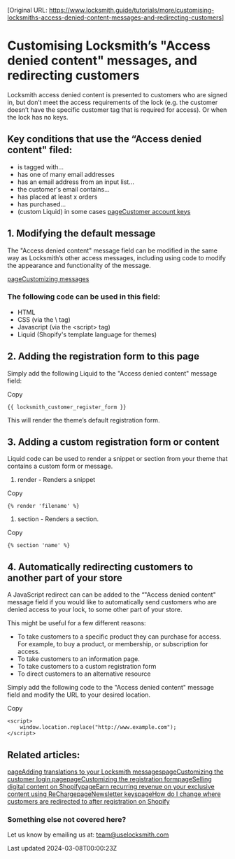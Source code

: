 [Original URL: https://www.locksmith.guide/tutorials/more/customising-locksmiths-access-denied-content-messages-and-redirecting-customers]

# Customising Locksmith’s "Access denied content" messages, and redirecting customers

Locksmith access denied content is presented to customers who are signed in, but don’t meet the access requirements of the lock (e.g. the customer doesn’t have the specific customer tag that is required for access). Or when the lock has no keys.

## Key conditions that use the “Access denied content" filed:

- is tagged with…
- has one of many email addresses
- has an email address from an input list…
- the customer's email contains…
- has placed at least x orders
- has purchased…
- (custom Liquid) in some cases
[pageCustomer account keys](/keys/customer-account-keys)
## 1. Modifying the default message

The "Access denied content" message field can be modified in the same way as Locksmith’s other access messages, including using code to modify the appearance and functionality of the message.

[pageCustomizing messages](/tutorials/more/customizing-messages)
### The following code can be used in this field:

- HTML
- CSS (via the \ tag)
- Javascript (via the \<script\> tag)
- Liquid (Shopify's template language for themes)

## 2. Adding the registration form to this page

Simply add the following Liquid to the "Access denied content" message field:

Copy

    {{ locksmith_customer_register_form }}

This will render the theme’s default registration form.

## 3. Adding a custom registration form or content

Liquid code can be used to render a snippet or section from your theme that contains a custom form or message.

1. render - Renders a snippet

Copy

    {% render 'filename' %}

1. section - Renders a section.

Copy

    {% section 'name' %}

## 4. Automatically redirecting customers to another part of your store

A JavaScript redirect can can be added to the “"Access denied content" message field if you would like to automatically send customers who are denied access to your lock, to some other part of your store.

This might be useful for a few different reasons:

- To take customers to a specific product they can purchase for access. For example, to buy a product, or membership, or subscription for access.
- To take customers to an information page.
- To take customers to a custom registration form
- To direct customers to an alternative resource

Simply add the following code to the "Access denied content" message field and modify the URL to your desired location.

Copy

    <script>
        window.location.replace("http://www.example.com");
    </script>

## Related articles:
[pageAdding translations to your Locksmith messages](/tutorials/more/adding-translations-to-your-locksmith-messages)[pageCustomizing the customer login page](/tutorials/more/customizing-the-customer-login-page)[pageCustomizing the registration form](/tutorials/more/customizing-the-registration-form)[pageSelling digital content on Shopify](/tutorials/selling-digital-content-on-shopify)[pageEarn recurring revenue on your exclusive content using ReCharge](/tutorials/more/recharge)[pageNewsletter keys](/keys/more/newsletter-keys)[pageHow do I change where customers are redirected to after registration on Shopify](/faqs/more/how-do-i-change-where-customers-are-redirected-to-after-registration-on-shopify)
### Something else not covered here?

Let us know by emailing us at: team@uselocksmith.com

Last updated 2024-03-08T00:00:23Z